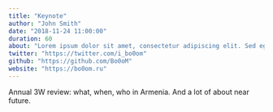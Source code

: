 ```yaml
---
title: "Keynote"
author: "John Smith"
date: "2018-11-24 11:00:00"
duration: 60
about: "Lorem ipsum dolor sit amet, consectetur adipiscing elit. Sed eget ultrices ex. Aenean enim urna, egestas vitae purus eu, tincidunt viverra lorem."
twitter: "https://twitter.com/i_bo0om"
github: "https://github.com/Bo0oM"
website: "https://bo0om.ru"
---
```


Annual 3W review: what, when, who in Armenia. And a lot of about near future.
